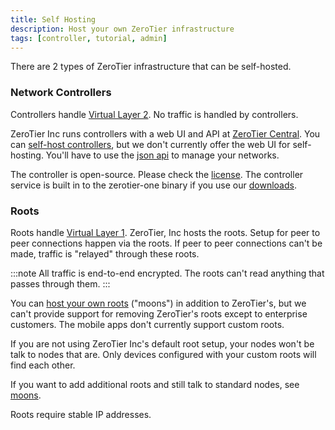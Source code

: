 ```yaml
---
title: Self Hosting
description: Host your own ZeroTier infrastructure
tags: [controller, tutorial, admin]
---
```


There are 2 types of ZeroTier infrastructure that can be self-hosted.

### Network Controllers

Controllers handle [Virtual Layer 2](/protocol.md#vl2). No traffic is handled by controllers.

ZeroTier Inc runs controllers with a web UI and API at [ZeroTier Central](https://my.zerotier.com). You can [self-host controllers](/controller.md), but we don't currently offer the web UI for self-hosting. You'll have to use the [json api](https://docs.zerotier.com/api/service/#tag/Controller) to manage your networks.

The controller is open-source. Please check the [license](https://github.com/zerotier/ZeroTierOne/blob/master/LICENSE.txt). The controller service is built in to the zerotier-one binary if you use our [downloads](https://www.zerotier.com/download).

### Roots

Roots handle [Virtual Layer 1](/protocol.md#peerdiscovery).
ZeroTier, Inc hosts the roots. Setup for peer to peer connections happen via the roots. If peer to peer connections can't be made, traffic is "relayed" through these roots.

:::note
All traffic is end-to-end encrypted. The roots can't read anything that passes through them.
:::

You can [host your own roots](/roots.md) ("moons") in addition to ZeroTier's, but we can't provide support for removing ZeroTier's roots except to enterprise customers. The mobile apps don't currently support custom roots.

If you are not using ZeroTier Inc's default root setup, your nodes won't be talk to nodes that are. Only devices configured with your custom roots will find each other.

If you want to add additional roots and still talk to standard nodes, see [moons](/roots.md).

Roots require stable IP addresses.

